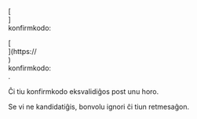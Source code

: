[<br host>]<br action>konfirmkodo:<br code>

[<br host>](https://<br host>)<br action>konfirmkodo:<br code>.

Ĉi tiu konfirmkodo eksvalidiĝos post unu horo.

Se vi ne kandidatiĝis, bonvolu ignori ĉi tiun retmesaĝon.